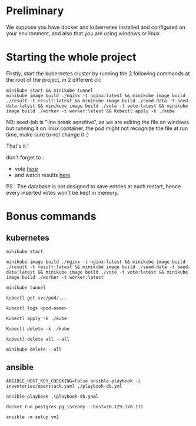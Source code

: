 # Preliminary
We suppose you have docker and kubernetes installed and configured on your environment, and also that you are using windows or linux.

# Starting the whole project
Firstly, start the kubernetes cluster by running the 2 following commands at the root of the project, in 2 different cli:
```
minikube start && minikube tunnel
minikube image build ./nginx -t nginx:latest && minikube image build ./result -t result:latest && minikube image build ./seed-data -t seed-data:latest && minikube image build ./vote -t vote:latest && minikube image build ./worker -t worker:latest && Kubectl apply -k ./kube
```
NB: seed-job is "line break sensitive", as we are editing the file on windows but running it on linux container, the pod might not recognize the file at run time, make sure to not change it :)

That's it !

don't forget to :
- vote [here](https://localhost:8080) 
- and watch results [here](https://localhost:4000)

PS : The database is not designed to save entries at each restart, hence every inserted votes won't be kept in memory.


# Bonus commands

## kubernetes
```
minikube start

minikube image build ./nginx -t nginx:latest && minikube image build ./result -t result:latest && minikube image build ./seed-data -t seed-data:latest && minikube image build ./vote -t vote:latest && minikube image build ./worker -t worker:latest

minikube tunnel

kubectl get svc/pod/...

kubectl logs <pod-name>

Kubectl apply -k ./kube

Kubectl delete -k ./kube

kubectl delete all --all

minikube delete --all
```
## ansible
```
ANSIBLE_HOST_KEY_CHECKING=False ansible-playbook -i inventories/openstack.yaml ./playbook-db.yml

ansible-playbook .\playbook-db.yaml

docker run postgres pg_isready --host=10.129.178.171

ansible -m setup vm1
```